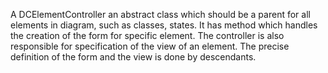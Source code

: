 A DCElementController an abstract class which should be a parent for all elements in diagram, such as classes, states.
It has method which handles the creation of the form for specific element. The controller is also responsible for specification of the view of an element. The precise definition of the form and the view is done by descendants.
